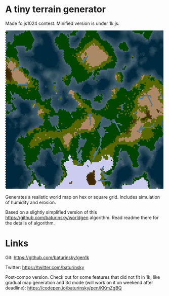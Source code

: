 # A tiny terrain generator 

Made fo js1024 contest. Minified version is under 1k js.

![screenshot.jpg](screenshot.jpg)

Generates a realistic world map on hex or square grid. Includes simulation of humidity and erosion.

Based on a slightly simplified version of this https://github.com/baturinsky/worldgen algorithm. Read readme there for the details of algorithm.

# Links

Git: https://github.com/baturinsky/gen1k

Twitter: https://twitter.com/baturinsky

Post-compo version. Check out for some features that did not fit in 1k, like gradual map generation and 3d mode (will work on it on weekend after deadline):
https://codepen.io/baturinsky/pen/KKmZgBQ
